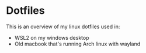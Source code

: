 # Dotfiles

This is an overview of my linux dotfiles used in:
- WSL2 on my windows desktop
- Old macbook that's running Arch linux with wayland

